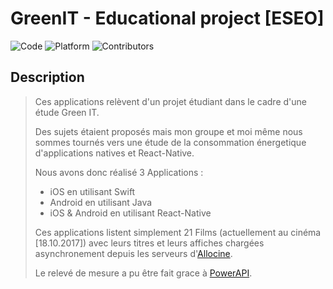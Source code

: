 # GreenIT - Educational project [ESEO]

![Code](https://img.shields.io/badge/code-Swift%20%2B%20React--Native%20%2B%20Android-brightgreen.svg)
![Platform](https://img.shields.io/badge/platform-Android%20%26%20iOS-red.svg)
![Contributors](https://img.shields.io/badge/contributors-Sonasi%20Katoa-blue.svg)

## Description

> Ces applications relèvent d'un projet étudiant dans le cadre d'une étude Green IT.
> 
> Des sujets étaient proposés mais mon groupe et moi même nous sommes tournés vers une
> étude de la consommation énergetique d'applications natives et React-Native.
>
> Nous avons donc réalisé 3 Applications :
> - iOS en utilisant Swift
> - Android en utilisant Java
> - iOS & Android en utilisant React-Native
>
>
> Ces applications listent simplement 21 Films (actuellement au cinéma [18.10.2017]) avec
> leurs titres et leurs affiches chargées asynchronement depuis les serveurs d'[Allocine](http://www.allocine.fr).
>
> Le relevé de mesure a pu être fait grace à [PowerAPI](http://www.powerapi.org).

